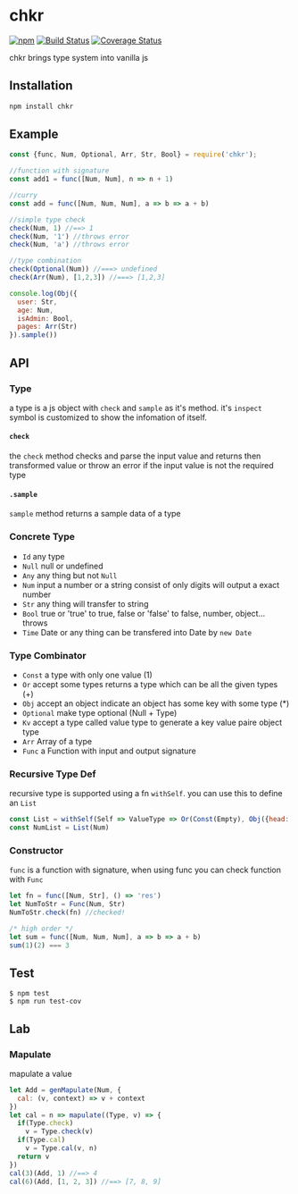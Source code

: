 # chkr

[![npm](https://img.shields.io/npm/v/chkr.svg)](https://www.npmjs.com/package/chkr) [![Build Status](https://travis-ci.org/waksana/chkr.svg)](https://travis-ci.org/waksana/chkr) [![Coverage Status](https://coveralls.io/repos/github/waksana/chkr/badge.svg?branch=master)](https://coveralls.io/github/waksana/chkr?branch=master)

chkr brings type system into vanilla js

## Installation

```sh
npm install chkr
```

## Example

```javascript
const {func, Num, Optional, Arr, Str, Bool} = require('chkr');

//function with signature
const add1 = func([Num, Num], n => n + 1)

//curry
const add = func([Num, Num, Num], a => b => a + b)

//simple type check
check(Num, 1) //==> 1
check(Num, '1') //throws error
check(Num, 'a') //throws error

//type combination
check(Optional(Num)) //===> undefined
check(Arr(Num), [1,2,3]) //===> [1,2,3]

console.log(Obj({
  user: Str,
  age: Num,
  isAdmin: Bool,
  pages: Arr(Str)
}).sample())
```

## API

### Type

a type is a js object with `check` and `sample` as it's method. it's `inspect` symbol is customized to show the infomation of itself.

#### `check`

the `check` method checks and parse the input value and returns then transformed value or throw an error if the input value is not the required type

#### `.sample`

`sample` method returns a sample data of a type

### Concrete Type

- `Id` any type
- `Null` null or undefined
- `Any` any thing but not `Null`
- `Num` input a number or a string consist of only digits will output a exact number
- `Str` any thing will transfer to string
- `Bool` true or 'true' to true, false or 'false' to false, number, object... throws
- `Time` Date or any thing can be transfered into Date by `new Date`

### Type Combinator

- `Const` a type with only one value (1)
- `Or` accept some types returns a type which can be all the given types (+)
- `Obj` accept an object indicate an object has some key with some type (\*)
- `Optional` make type optional (Null + Type)
- `Kv` accept a type called value type to generate a key value paire object type
- `Arr` Array of a type
- `Func` a Function with input and output signature

### Recursive Type Def

recursive type is supported using a fn `withSelf`. you can use this to define an `List`

```javascript
const List = withSelf(Self => ValueType => Or(Const(Empty), Obj({head: ValueType, tail: Self})))
const NumList = List(Num)
```

### Constructor

`func` is a function with signature, when using func you can check function with `Func`

```javascript
let fn = func([Num, Str], () => 'res')
let NumToStr = Func(Num, Str)
NumToStr.check(fn) //checked!

/* high order */
let sum = func([Num, Num, Num], a => b => a + b)
sum(1)(2) === 3
```

## Test

```
$ npm test
$ npm run test-cov
```

## Lab

### Mapulate

mapulate a value

```javascript
let Add = genMapulate(Num, {
  cal: (v, context) => v + context
})
let cal = n => mapulate((Type, v) => {
  if(Type.check)
    v = Type.check(v)
  if(Type.cal)
    v = Type.cal(v, n)
  return v
})
cal(3)(Add, 1) //==> 4
cal(6)(Add, [1, 2, 3]) //==> [7, 8, 9]
```
